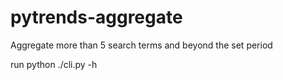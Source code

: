 # pytrends-aggregate
Aggregate more than 5 search terms and beyond the set period

run python ./cli.py -h
